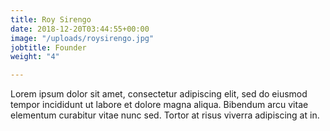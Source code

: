 ```yaml
---
title: Roy Sirengo
date: 2018-12-20T03:44:55+00:00
image: "/uploads/roysirengo.jpg"
jobtitle: Founder
weight: "4"

---
```

Lorem ipsum dolor sit amet, consectetur adipiscing elit, sed do eiusmod tempor incididunt ut labore et dolore magna aliqua. Bibendum arcu vitae elementum curabitur vitae nunc sed. Tortor at risus viverra adipiscing at in.